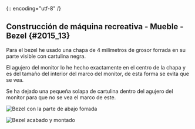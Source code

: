 {:: encoding="utf-8" /}
## Construcción de máquina recreativa - Mueble - Bezel {#2015_13}

Para el bezel he usado una chapa de 4 milímetros de grosor forrada en su parte visible con cartulina negra.

El agujero del monitor lo he hecho exactamente en el centro de la chapa y es del tamaño del interior del marco del monitor, de esta forma se evita que se vea.

Se ha dejado una pequeña solapa de cartulina dentro del agujero del monitor para que no se vea el marco de este.

![Bezel con la parte de abajo forrada](images/recreativa/Mueble_22.jpg "Bezel con la parte de abajo forrada")

![Bezel acabado y montado](images/recreativa/Mueble_23.jpg "Bezel acabado y montado")

